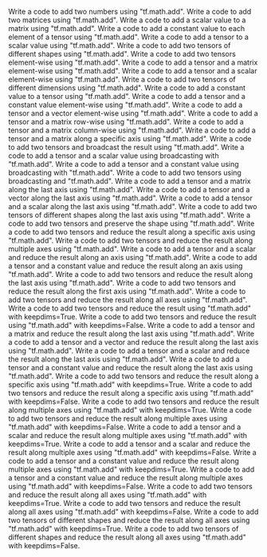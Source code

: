 Write a code to add two numbers using "tf.math.add".
Write a code to add two matrices using "tf.math.add".
Write a code to add a scalar value to a matrix using "tf.math.add".
Write a code to add a constant value to each element of a tensor using "tf.math.add".
Write a code to add a tensor to a scalar value using "tf.math.add".
Write a code to add two tensors of different shapes using "tf.math.add".
Write a code to add two tensors element-wise using "tf.math.add".
Write a code to add a tensor and a matrix element-wise using "tf.math.add".
Write a code to add a tensor and a scalar element-wise using "tf.math.add".
Write a code to add two tensors of different dimensions using "tf.math.add".
Write a code to add a constant value to a tensor using "tf.math.add".
Write a code to add a tensor and a constant value element-wise using "tf.math.add".
Write a code to add a tensor and a vector element-wise using "tf.math.add".
Write a code to add a tensor and a matrix row-wise using "tf.math.add".
Write a code to add a tensor and a matrix column-wise using "tf.math.add".
Write a code to add a tensor and a matrix along a specific axis using "tf.math.add".
Write a code to add two tensors and broadcast the result using "tf.math.add".
Write a code to add a tensor and a scalar value using broadcasting with "tf.math.add".
Write a code to add a tensor and a constant value using broadcasting with "tf.math.add".
Write a code to add two tensors using broadcasting and "tf.math.add".
Write a code to add a tensor and a matrix along the last axis using "tf.math.add".
Write a code to add a tensor and a vector along the last axis using "tf.math.add".
Write a code to add a tensor and a scalar along the last axis using "tf.math.add".
Write a code to add two tensors of different shapes along the last axis using "tf.math.add".
Write a code to add two tensors and preserve the shape using "tf.math.add".
Write a code to add two tensors and reduce the result along a specific axis using "tf.math.add".
Write a code to add two tensors and reduce the result along multiple axes using "tf.math.add".
Write a code to add a tensor and a scalar and reduce the result along an axis using "tf.math.add".
Write a code to add a tensor and a constant value and reduce the result along an axis using "tf.math.add".
Write a code to add two tensors and reduce the result along the last axis using "tf.math.add".
Write a code to add two tensors and reduce the result along the first axis using "tf.math.add".
Write a code to add two tensors and reduce the result along all axes using "tf.math.add".
Write a code to add two tensors and reduce the result using "tf.math.add" with keepdims=True.
Write a code to add two tensors and reduce the result using "tf.math.add" with keepdims=False.
Write a code to add a tensor and a matrix and reduce the result along the last axis using "tf.math.add".
Write a code to add a tensor and a vector and reduce the result along the last axis using "tf.math.add".
Write a code to add a tensor and a scalar and reduce the result along the last axis using "tf.math.add".
Write a code to add a tensor and a constant value and reduce the result along the last axis using "tf.math.add".
Write a code to add two tensors and reduce the result along a specific axis using "tf.math.add" with keepdims=True.
Write a code to add two tensors and reduce the result along a specific axis using "tf.math.add" with keepdims=False.
Write a code to add two tensors and reduce the result along multiple axes using "tf.math.add" with keepdims=True.
Write a code to add two tensors and reduce the result along multiple axes using "tf.math.add" with keepdims=False.
Write a code to add a tensor and a scalar and reduce the result along multiple axes using "tf.math.add" with keepdims=True.
Write a code to add a tensor and a scalar and reduce the result along multiple axes using "tf.math.add" with keepdims=False.
Write a code to add a tensor and a constant value and reduce the result along multiple axes using "tf.math.add" with keepdims=True.
Write a code to add a tensor and a constant value and reduce the result along multiple axes using "tf.math.add" with keepdims=False.
Write a code to add two tensors and reduce the result along all axes using "tf.math.add" with keepdims=True.
Write a code to add two tensors and reduce the result along all axes using "tf.math.add" with keepdims=False.
Write a code to add two tensors of different shapes and reduce the result along all axes using "tf.math.add" with keepdims=True.
Write a code to add two tensors of different shapes and reduce the result along all axes using "tf.math.add" with keepdims=False.